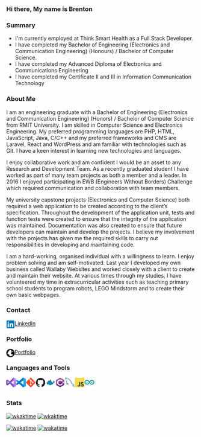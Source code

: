 ### Hi there, My name is Brenton

### Summary
- I'm currently employed at Think Smart Health as a Full Stack Developer.
- I have completed my Bachelor of Engineering (Electronics and Communication Engineering) (Honours) / Bachelor of Computer Science.
- I have completed my Advanced Diploma of Electronics and Communications Engineering
- I have completed my Certificate II and III in Information Communication Technology

### About Me
I am an engineering graduate with a Bachelor of Engineering (Electronics and Communication Engineering) (Honors) / Bachelor of Computer Science from RMIT University. I am skilled in Computer Science and Electronics Engineering. My preferred programming languages are PHP, HTML, JavaScript, Java, C/C++ and my preferred frameworks and CMS are Laravel, React and WordPress and am familiar with technologies such as Git. I have a keen interest in learning new technologies and languages.

I enjoy collaborative work and am confident I would be an asset to any Research and Development Team. As a recently graduated student I have worked as part of many team projects as both a member and a leader. In 2016 I enjoyed participating in EWB (Engineers Without Borders) Challenge which required communication and collaboration with team members.

My university capstone projects (Electronics and Computer Science) both required a web application to be created according to the client’s specification. Throughout the development of the application unit, tests and function tests were created to ensure that the integrity of the application was maintained. Documentation was also created to ensure that future developers can maintain and develop the projects. I believe my involvement with the projects has given me the required skills to carry out responsibilities in developing and maintaining code.

I am a hard-working, organised individual with a willingness to learn. I enjoy problem solving and am self-motivated. Last year I developed my own business called Wallaby Websites and worked closely with a client to create and maintain their website. At various times through my studies, I have volunteered my time in extracurricular activities such as teaching primary school students to program robots, LEGO Mindstorm and to create their own basic webpages.

### Contact
[<img align="left" width="22px" src="https://raw.githubusercontent.com/devicons/devicon/refs/heads/master/icons/linkedin/linkedin-original.svg"/> LinkedIn][linkedin]

### Portfolio
[<img align="left" alt="Profile" width="22px" src="https://raw.githubusercontent.com/iconic/open-iconic/master/svg/globe.svg"> Portfolio][portfolio]
<br/>

### Languages and Tools
<img align="left" alt="Visual Studio" width="26px" src="https://raw.githubusercontent.com/devicons/devicon/refs/heads/master/icons/visualstudio/visualstudio-original.svg" />
<img align="left" alt="Visual Studio Code" width="26px" src="https://raw.githubusercontent.com/devicons/devicon/refs/heads/master/icons/vscode/vscode-original.svg" />
<img align="left" alt="Git" width="26px" src="https://raw.githubusercontent.com/devicons/devicon/refs/heads/master/icons/git/git-original.svg" />
<img align="left" alt="GitHub" width="26px" src="https://raw.githubusercontent.com/devicons/devicon/refs/heads/master/icons/github/github-original.svg" />
<img align="left" alt="Docker" width="26px" src="https://raw.githubusercontent.com/devicons/devicon/refs/heads/master/icons/docker/docker-original.svg" />
<img align="left" alt="C#" width="26px" src="https://raw.githubusercontent.com/devicons/devicon/refs/heads/master/icons/csharp/csharp-original.svg" />
<img align="left" alt="MySQL" width="26px" src="https://raw.githubusercontent.com/devicons/devicon/refs/heads/master/icons/mysql/mysql-original.svg" />
<img align="left" alt="JavaScript" width="26px" src="https://raw.githubusercontent.com/devicons/devicon/refs/heads/master/icons/javascript/javascript-original.svg" />
<img align="left" alt="Arduino" width="26px" src="https://raw.githubusercontent.com/devicons/devicon/refs/heads/master/icons/arduino/arduino-original.svg" />
<br />
<br />

### Stats
[![wkaktime](https://wakatime.com/share/@brentonholloway/e5e7c2bb-0cdf-41d3-a4c5-83847f27ae17.svg#gh-dark-mode-only)](https://wakatime.com/@b8ab6c7e-7141-4819-a8df-a09387401d9e#gh-dark-mode-only)
[![wkaktime](https://wakatime.com/share/@brentonholloway/7bd2a10e-d3ac-436a-9373-6f02f900b308.svg#gh-light-mode-only)](https://wakatime.com/@b8ab6c7e-7141-4819-a8df-a09387401d9e#gh-light-mode-only)


[![wakatime](https://wakatime.com/share/@brentonholloway/c760c79c-ff04-4b71-94ba-09f6b953b9fb.svg#gh-dark-mode-only)](https://wakatime.com/@b8ab6c7e-7141-4819-a8df-a09387401d9e#gh-dark-mode-only)
[![wakatime](https://wakatime.com/share/@brentonholloway/cdcfaad8-3357-4387-b347-04a0c9ec88bd.svg#gh-light-mode-only)](https://wakatime.com/@b8ab6c7e-7141-4819-a8df-a09387401d9e#gh-light-mode-only)

[website]: https://wallabywebsites.com.au/
[linkedin]: https://www.linkedin.com/in/brenton-holloway/
[portfolio]: https://brentonholloway.github.io/#/
